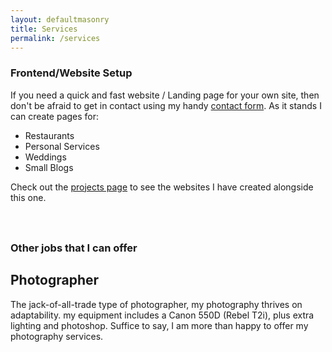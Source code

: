 ```yaml
---
layout: defaultmasonry
title: Services
permalink: /services
---
```

  <div id="index-banner">
    <div class="section">
      <div class="container">
            <div class="col s12" style="padding-bottom:5%;">
              <h3 class="center">Frontend/Website Setup</h3>
              <p class="center">If you need a quick and fast website / Landing page for your own site, then don't be afraid to get in contact using my handy <a href="{{site.baseurl}}/contact">contact form</a>. As it stands I can create pages for: 
                <ul class="center">
                  <li class="chip white-text chitty">Restaurants</li>
                  <li class="chip white-text chitty">Personal Services</li>
                  <li class="chip white-text chitty">Weddings</li>
                  <li class="chip white-text chitty">Small Blogs</li>
                </ul>
                </p>
              <p class="center">Check out the <a href="{{site.baseurl}}/projects">projects page</a> to see the websites I have created alongside this one.</p>
            </div>        
            <div class="col s12">
            <h3 class="center">Other jobs that I can offer</h3>
            </div>
            <div class="carousel carousel-slider center" data-flickity='{ "autoPlay": true }'>
                <!--
                <div class="carousel-fixed-item center">
                  <a class="btn waves-effect white grey-text darken-text-2">button</a>
                </div>
                -->
                <div class="carousel-cell white-text" style="background-image: url({{site.baseurl}}/assets/images/photography.png); width: 100%; height: 100%;">
                  <h2>Photographer</h2>
                  <p class="white-text mini-container">The jack-of-all-trade type of photographer, my photography thrives on adaptability. my equipment includes a Canon 550D (Rebel T2i), plus extra lighting and photoshop. Suffice to say, I am more than happy to offer my photography services.</p>
                </div>
                <div class="carousel-cell white-text" style="background-image: url({{site.baseurl}}/assets/images/retoucher.png); width: 100%; height: 100%;">
                  <h2>Retoucher</h2>
                  <p class="white-text mini-container">From restorations and photo-manipulations to simple retouching jobs, I have professional experience in a number of retouching jobs you may need.</p>
                </div>
                <div class="carousel-cell white-text" style="background-image: url({{site.baseurl}}/assets/images/tech.png); width: 100%; height: 100%;">
                  <h2>Tech Geek</h2>
                  <p class="white-text mini-container">I can actually build custom computers to spec, alongside installation of the three main operating systems with ease.</p>
                </div>
              </div>
          </div>
      </div>
    </div>


